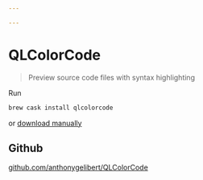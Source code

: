 ```yaml
---

---
```


# QLColorCode

> Preview source code files with syntax highlighting

Run 

```sh
brew cask install qlcolorcode
```

 or [download manually](https://github.com/anthonygelibert/QLColorCode/releases/latest)

## Github
[github.com/anthonygelibert/QLColorCode](https://github.com/anthonygelibert/QLColorCode)
